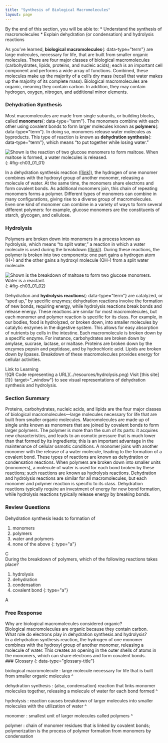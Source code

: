 ```yaml
---
title: "Synthesis of Biological Macromolecules"
layout: page
---
```



<div data-type="abstract" markdown="1">
By the end of this section, you will be able to:
* Understand the synthesis of macromolecules
* Explain dehydration (or condensation) and hydrolysis reactions

</div>

As you’ve learned, **biological macromolecules**{: data-type="term"} are large molecules, necessary for life, that are built from smaller organic molecules. There are four major classes of biological macromolecules (carbohydrates, lipids, proteins, and nucleic acids); each is an important cell component and performs a wide array of functions. Combined, these molecules make up the majority of a cell’s dry mass (recall that water makes up the majority of its complete mass). Biological macromolecules are organic, meaning they contain carbon. In addition, they may contain hydrogen, oxygen, nitrogen, and additional minor elements.

### Dehydration Synthesis

Most macromolecules are made from single subunits, or building blocks, called **monomers**{: data-type="term"}. The monomers combine with each other using covalent bonds to form larger molecules known as **polymers**{: data-type="term"}. In doing so, monomers release water molecules as byproducts. This type of reaction is known as **dehydration synthesis**{: data-type="term"}, which means “to put together while losing water.”

 ![Shown is the reaction of two glucose monomers to form maltose. When maltose is formed, a water molecules is released.](../resources/Figure_03_01_01.jpg "In the dehydration synthesis reaction depicted above, two molecules of glucose are linked together to form the disaccharide maltose. In the process, a water molecule is formed.&#10;"){: #fig-ch03_01_01}

In a dehydration synthesis reaction ([\[link\]](#fig-ch03_01_01)), the hydrogen of one monomer combines with the hydroxyl group of another monomer, releasing a molecule of water. At the same time, the monomers share electrons and form covalent bonds. As additional monomers join, this chain of repeating monomers forms a polymer. Different types of monomers can combine in many configurations, giving rise to a diverse group of macromolecules. Even one kind of monomer can combine in a variety of ways to form several different polymers: for example, glucose monomers are the constituents of starch, glycogen, and cellulose.

### Hydrolysis

Polymers are broken down into monomers in a process known as hydrolysis, which means “to split water,” a reaction in which a water molecule is used during the breakdown ([\[link\]](#fig-ch03_01_02)). During these reactions, the polymer is broken into two components: one part gains a hydrogen atom (H+) and the other gains a hydroxyl molecule (OH–) from a split water molecule.

 ![Shown is the breakdown of maltose to form two glucose monomers. Water is a reactant.](../resources/Figure_03_01_02.jpg "In the hydrolysis reaction shown here, the disaccharide maltose is broken down to form two glucose monomers with the addition of a water molecule. Note that this reaction is the reverse of the synthesis reaction shown in [link]."){: #fig-ch03_01_02}

Dehydration and **hydrolysis reactions**{: data-type="term"} are catalyzed, or “sped up,” by specific enzymes; dehydration reactions involve the formation of new bonds, requiring energy, while hydrolysis reactions break bonds and release energy. These reactions are similar for most macromolecules, but each monomer and polymer reaction is specific for its class. For example, in our bodies, food is hydrolyzed, or broken down, into smaller molecules by catalytic enzymes in the digestive system. This allows for easy absorption of nutrients by cells in the intestine. Each macromolecule is broken down by a specific enzyme. For instance, carbohydrates are broken down by amylase, sucrase, lactase, or maltase. Proteins are broken down by the enzymes pepsin and peptidase, and by hydrochloric acid. Lipids are broken down by lipases. Breakdown of these macromolecules provides energy for cellular activities.

<div data-type="note" data-has-label="true" class="interactive" data-label="" markdown="1">
<div data-type="title">
Link to Learning
</div>
<span data-type="media" data-alt="QR Code representing a URL"> ![QR Code representing a URL](../resources/hydrolysis.png) </span>
Visit [this site][1]{: target="_window"} to see visual representations of dehydration synthesis and hydrolysis.

</div>

### Section Summary

Proteins, carbohydrates, nucleic acids, and lipids are the four major classes of biological macromolecules—large molecules necessary for life that are built from smaller organic molecules. Macromolecules are made up of single units known as monomers that are joined by covalent bonds to form larger polymers. The polymer is more than the sum of its parts: it acquires new characteristics, and leads to an osmotic pressure that is much lower than that formed by its ingredients; this is an important advantage in the maintenance of cellular osmotic conditions. A monomer joins with another monomer with the release of a water molecule, leading to the formation of a covalent bond. These types of reactions are known as dehydration or condensation reactions. When polymers are broken down into smaller units (monomers), a molecule of water is used for each bond broken by these reactions; such reactions are known as hydrolysis reactions. Dehydration and hydrolysis reactions are similar for all macromolecules, but each monomer and polymer reaction is specific to its class. Dehydration reactions typically require an investment of energy for new bond formation, while hydrolysis reactions typically release energy by breaking bonds.

### Review Questions

<div data-type="exercise">
<div data-type="problem" markdown="1">
Dehydration synthesis leads to formation of

1.  monomers
2.  polymers
3.  water and polymers
4.  none of the above
{: type="a"}

</div>
<div data-type="solution" markdown="1">
C

</div>
</div>

<div data-type="exercise">
<div data-type="problem" markdown="1">
During the breakdown of polymers, which of the following reactions takes place?

1.  hydrolysis
2.  dehydration
3.  condensation
4.  covalent bond
{: type="a"}

</div>
<div data-type="solution" markdown="1">
A

</div>
</div>

### Free Response

<div data-type="exercise">
<div data-type="problem" markdown="1">
Why are biological macromolecules considered organic?

</div>
<div data-type="solution" markdown="1">
Biological macromolecules are organic because they contain carbon.

</div>
</div>

<div data-type="exercise">
<div data-type="problem" markdown="1">
What role do electrons play in dehydration synthesis and hydrolysis?

</div>
<div data-type="solution" markdown="1">
In a dehydration synthesis reaction, the hydrogen of one monomer combines with the hydroxyl group of another monomer, releasing a molecule of water. This creates an opening in the outer shells of atoms in the monomers, which can share electrons and form covalent bonds.

</div>
</div>

<div data-type="glossary" markdown="1">
### Glossary
{: data-type="glossary-title"}

biological macromolecule
: large molecule necessary for life that is built from smaller organic molecules
^

dehydration synthesis
: (also, condensation) reaction that links monomer molecules together, releasing a molecule of water for each bond formed
^

hydrolysis
: reaction causes breakdown of larger molecules into smaller molecules with the utilization of water
^

monomer
: smallest unit of larger molecules called polymers
^

polymer
: chain of monomer residues that is linked by covalent bonds; polymerization is the process of polymer formation from monomers by condensation

</div>



[1]: http://openstaxcollege.org/l/hydrolysis
